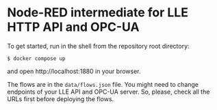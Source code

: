 # Node-RED intermediate for LLE HTTP API and OPC-UA

To get started, run in the shell from the repository root directory:

```shell
$ docker compose up
```
 and open http://localhost:1880 in your browser. 
 
 The flows are in the `data/flows.json` file. You might need to change endpoints of your LLE API and OPC-UA server. So, please, check all the URLs first before deploying the flows.
